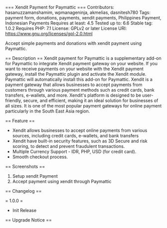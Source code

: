=== Xendit Payment for Paymattic ===
Contributors: hasanuzzamanshamim, wpmanageninja, akmelias, dasnitesh780
Tags: payment form, donations, payments, xendit payments, Philippines Payment, Indonesian Payments
Requires at least: 4.5
Tested up to: 6.6
Stable tag: 1.0.2
Requires PHP: 7.1
License: GPLv2 or later
License URI: https://www.gnu.org/licenses/gpl-2.0.html

Accept simple payments and donations with xendit payment using Paymattic.

== Description ==
Xendit payment for Paymattic is a supplementary add-on for Paymattic to integrate Xendit payment gateway on your website. If you want to receive payments on your website with the Xendit payment gateway, install the Paymattic plugin and activate the Xendit module. Paymattic will automatically install this add-on for Paymattic.
Xendit is a payment gateway that allows businesses to accept payments from customers through various payment methods such as credit cards, bank transfers, e-wallets, and more. Xendit's platform is designed to be user-friendly, secure, and efficient, making it an ideal solution for businesses of all sizes. It is one of the most popular payment gateways for online payment particularly in the South East Asia region. 

== Feature ==
* Xendit allows businesses to accept online payments from various sources, including credit cards, e-wallets, and bank transfers
* Xendit have built-in security features, such as 3D Secure and risk scoring, to detect and prevent fraudulent transactions.
* Multiple Currency Support - IDR, PHP, USD (for credit card).
* Smooth checkout process.

== Screenshots ==
1. Setup xendit Payment
2. Accept payment using xendit through Paymattic


== Changelog ==


= 1.0.0 =
* Init Release

== Upgrade Notice ==
